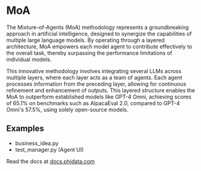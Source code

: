 # MoA

 The Mixture-of-Agents (MoA) methodology represents a groundbreaking approach in artificial intelligence, designed to synergize the capabilities of multiple large language
 models. By operating through a layered architecture, MoA empowers each model agent to contribute effectively to the overall task, thereby surpassing the performance
 limitations of individual models.

 This innovative methodology involves integrating several LLMs across multiple layers, where each layer acts as a team of agents. Each agent processes information from the
 preceding layer, allowing for continuous refinement and enhancement of outputs. This layered structure enables the MoA to outperform established models like GPT-4 Omni,
 achieving scores of 65.1% on benchmarks such as AlpacaEval 2.0, compared to GPT-4 Omni's 57.5%, using solely open-source models.

## Examples

- business_idea.py
- test_manager.py (Agent UI)

Read the docs at <a href="https://docs.phidata.com" target="_blank" rel="noopener noreferrer">docs.phidata.com</a>
